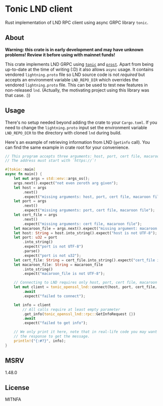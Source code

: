 # Tonic LND client

Rust implementation of LND RPC client using async GRPC library `tonic`.

## About

**Warning: this crate is in early development and may have unknown problems!
Review it before using with mainnet funds!**

This crate implements LND GRPC using [`tonic`](https://docs.rs/tonic/) and [`prost`](https://docs.rs/prost/).
Apart from being up-to-date at the time of writing (:D) it also allows `async` usage.
It contains vendored `lightning.proto` file so LND source code is not *required*
but accepts an environment variable `LND_REPO_DIR` which overrides the vendored `lightning.proto` file.
This can be used to test new features in non-released `lnd`.
(Actually, the motivating project using this library was that case. :))

## Usage

There's no setup needed beyond adding the crate to your `Cargo.toml`.
If you need to change the `lightning.proto` input set the environment variable `LND_REPO_DIR` to the directory with cloned `lnd` during build.

Here's an example of retrieving information from LND (`getinfo` call).
You can find the same example in crate root for your convenience.

```rust
// This program accepts three arguments: host, port, cert file, macaroon file
// The address must start with `https://`!

#[tokio::main]
async fn main() {
    let mut args = std::env::args_os();
    args.next().expect("not even zeroth arg given");
    let host = args
        .next()
        .expect("missing arguments: host, port, cert file, macaroon file");
    let port = args
        .next()
        .expect("missing arguments: port, cert file, macaroon file");
    let cert_file = args
        .next()
        .expect("missing arguments: cert file, macaroon file");
    let macaroon_file = args.next().expect("missing argument: macaroon file");
    let host: String = host.into_string().expect("host is not UTF-8");
    let port: u32 = port
        .into_string()
        .expect("port is not UTF-8")
        .parse()
        .expect("port is not u32");
    let cert_file: String = cert_file.into_string().expect("cert_file is not UTF-8");
    let macaroon_file: String = macaroon_file
        .into_string()
        .expect("macaroon_file is not UTF-8");

    // Connecting to LND requires only host, port, cert file, macaroon file
    let mut client = tonic_openssl_lnd::connect(host, port, cert_file, macaroon_file)
        .await
        .expect("failed to connect");

    let info = client
        // All calls require at least empty parameter
        .get_info(tonic_openssl_lnd::rpc::GetInfoRequest {})
        .await
        .expect("failed to get info");

    // We only print it here, note that in real-life code you may want to call `.into_inner()` on
    // the response to get the message.
    println!("{:#?}", info);
}
```

## MSRV

1.48.0

## License

MITNFA

